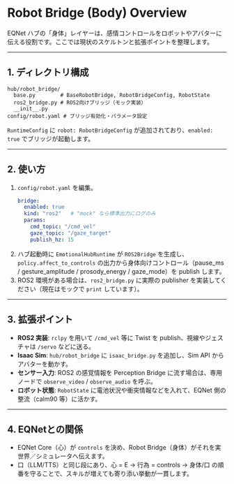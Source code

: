 # Robot Bridge (Body) Overview

EQNet ハブの「身体」レイヤーは、感情コントロールをロボットやアバターに伝える役割です。ここでは現状のスケルトンと拡張ポイントを整理します。

---

## 1. ディレクトリ構成
```
hub/robot_bridge/
  base.py        # BaseRobotBridge, RobotBridgeConfig, RobotState
  ros2_bridge.py # ROS2向けブリッジ（モック実装）
  __init__.py
config/robot.yaml # ブリッジ有効化・パラメータ設定
```

`RuntimeConfig` に `robot: RobotBridgeConfig` が追加されており、`enabled: true` でブリッジが起動します。

---

## 2. 使い方
1. `config/robot.yaml` を編集。
   ```yaml
   bridge:
     enabled: true
     kind: "ros2"   # "mock" なら標準出力にログのみ
     params:
       cmd_topic: "/cmd_vel"
       gaze_topic: "/gaze_target"
       publish_hz: 15
   ```
2. ハブ起動時に `EmotionalHubRuntime` が `ROS2Bridge` を生成し、`policy.affect_to_controls` の出力から身体向けコントロール（pause_ms / gesture_amplitude / prosody_energy / gaze_mode）を publish します。
3. ROS2 環境がある場合は、`ros2_bridge.py` に実際の publisher を実装してください（現在はモックで `print` しています）。

---

## 3. 拡張ポイント
- **ROS2 実装**: `rclpy` を用いて `/cmd_vel` 等に Twist を publish、視線やジェスチャは `/servo` などに送る。  
- **Isaac Sim**: `hub/robot_bridge` に `isaac_bridge.py` を追加し、Sim API からアバターを動かす。  
- **センサー入力**: ROS2 の感覚情報を Perception Bridge に流す場合は、専用ノードで `observe_video` / `observe_audio` を呼ぶ。  
- **ロボット状態**: `RobotState` に電池状況や衝突情報などを入れて、EQNet 側の整流（calm90 等）に活かす。

---

## 4. EQNetとの関係
- EQNet Core（心）が `controls` を決め、Robot Bridge（身体）がそれを実世界／シミュレータへ伝えます。  
- 口（LLM/TTS）と同じ段にあり、心 = E → 行為 = controls → 身体/口 の順番を守ることで、スキルが増えても寄り添い挙動が一貫します。
